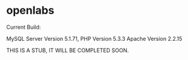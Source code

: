 openlabs
========

Current Build:

MySQL Server Version 5.1.71,
PHP Version 5.3.3
Apache Version 2.2.15

THIS IS A STUB, IT WILL BE COMPLETED SOON.
